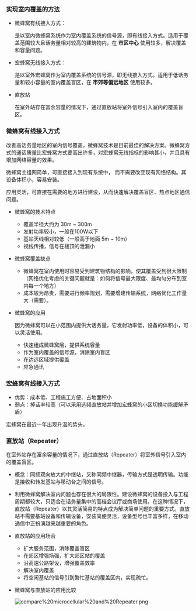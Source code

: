### 实现室内覆盖的方法

* 微蜂窝有线接入方式：

  是以室内微蜂窝系统作为室内覆盖系统的信号源，即有线接入方式。适用于覆盖范围较大且话务量相对较高的建筑物内，在 **市区中心** 使用较多，解决覆盖和容量问题。

* 宏蜂窝无线接入方式：

  是以室外宏蜂窝作为室内覆盖系统的信号源，即无线接入方式。适用于低话务量和较小容量的室内覆盖盲区，在 **市郊等偏远地区** 使用较多。

* 直放站

  在室外站存在富余容量的情况下，通过直放站将室外信号引入室内的覆盖盲区。

### 微蜂窝有线接入方式

改善高话务量地区的室内信号覆盖，微蜂窝技术是目前最佳的解决方案。微蜂窝方式的通话质量比宏蜂窝方式要高出许多，对宏蜂窝无线指标的影响甚小，并且具有增加网络容量的效果。

微蜂窝主组网简单，可直接接入到现有系统中， 而不需要改变现有网络结构。其设备体积小，容易安装。

应用灵活，可直接在需要的地方进行建设，从而快速解决覆盖盲区、热点地区通信问题。

* 微蜂窝的技术特点

  * 覆盖半径大约为 30m ~ 300m
  * 发射功率较小，一般在100W以下
  * 基站天线相对较低（一般高于地面 5m ~ 10m）
  * 视线传播，信号在楼顶的泄漏小

* 微蜂窝覆盖缺点

  * 微蜂窝在室内使用时容易受到建筑物结构的影响，使其覆盖受到很大限制（网络优化考虑的关键问题就是：如何将信号最大限度、最均匀分布到室内每一个地方）
  * 成本较为昂贵，需要进行频率规划，需要增建传输系统，网络优化工作量大（需要）。

* 微蜂窝的应用

  因为微蜂窝可以在小范围内提供大话务量，它发射功率低，设备的体积小，可以灵活使用。

  * 快速组成微蜂窝层，提供系统容量
  * 作为室内覆盖的信号源，消除室内盲区
  * 在边远区域提供覆盖
  * 应急通讯

### 宏蜂窝有线接入方式

* 优势：成本低、工程施工方便、占地面积小
* 弱点：掉话率较高（可以采用选频直放站并增加宏蜂窝的小区切换功能缓解矛盾）

宏蜂窝在最近一年出现升温的势头。

### 直放站（Repeater）

在室外站存在富余容量的情况下，通过直放站（Repeater）将室外信号引入室内的覆盖盲区。

* 概念：同频双向放大的中继站，又称同频中继器，传输方式是透明传输。功能是接收和转发基站与移动台之间的信号。


* 利用微蜂窝解决室内问题也存在很大的局限性。建设微蜂窝的设备投入与工程周期都较大，只适合在话务量集中的高档会议厅或商场使用。在这种情况下，直放站（Repeater）以其灵活简易的特点成为解决简单问题的重要方式。直放站不需要基站设备和传输设备，安装简便灵活，设备型号也丰富多样，在移动通信中正扮演越来越重要的角色。
* 直放站的应用场合
  * 扩大服务范围，消除覆盖盲区
  * 在郊区增强场强，扩大郊区站的覆盖
  * 沿高速公路架设，增强覆盖效率
  * 解决室内覆盖
  * 将空闲基站的信号引到繁忙基站的覆盖区内，实现疏忙。


* 微蜂窝与直放站的应用比较

  ![compare%20microcellular%20and%20Repeater.png](http://speed-up.cdn.ttxxly.top/compare%20microcellular%20and%20Repeater.png)


